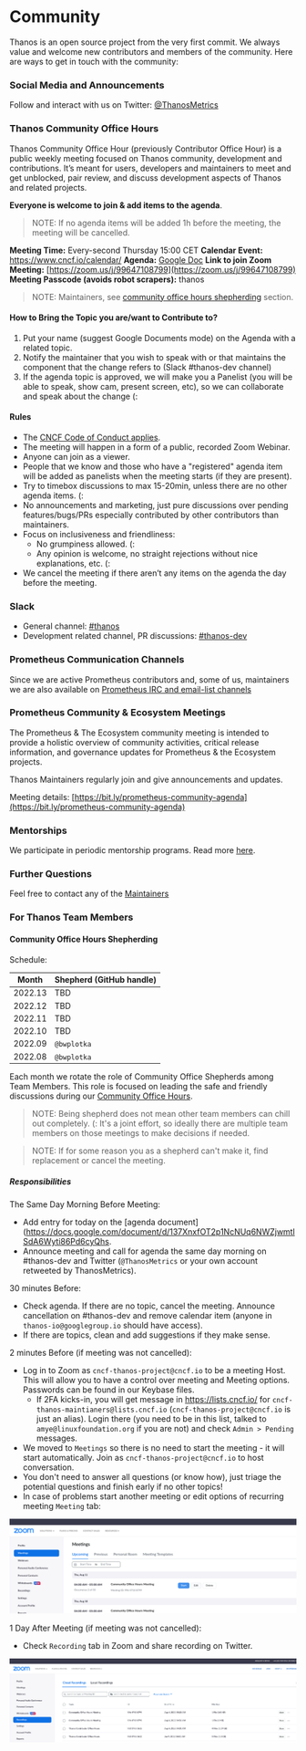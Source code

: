 # Community

Thanos is an open source project from the very first commit. We always value and welcome new contributors and members of the community. Here are ways to get in touch with the community:

### Social Media and Announcements

Follow and interact with us on Twitter: [@ThanosMetrics](https://twitter.com/ThanosMetrics)

### Thanos Community Office Hours

Thanos Community Office Hour (previously Contributor Office Hour) is a public weekly meeting focused on Thanos community, development and contributions. It’s meant for users, developers and maintainers to meet and get unblocked, pair review, and discuss development aspects of Thanos and related projects. 

**Everyone is welcome to join & add items to the agenda**.

> NOTE: If no agenda items will be added 1h before the meeting, the meeting will be cancelled.

**Meeting Time:** Every-second Thursday 15:00 CET
**Calendar Event:** https://www.cncf.io/calendar/
**Agenda:** [Google Doc](https://docs.google.com/document/d/137XnxfOT2p1NcNUq6NWZjwmtlSdA6Wyti86Pd6cyQhs)
**Link to join Zoom Meeting:** [https://zoom.us/j/99647108799](https://zoom.us/j/99647108799)
**Meeting Passcode (avoids robot scrapers):** thanos

> NOTE: Maintainers, see [community office hours shepherding](#community-office-hours-shepherding) section. 

#### How to Bring the Topic you are/want to Contribute to?

1. Put your name (suggest Google Documents mode) on the Agenda with a related topic.
2. Notify the maintainer that you wish to speak with or that maintains the component that the change refers to (Slack #thanos-dev channel)
3. If the agenda topic is approved, we will make you a Panelist (you will be able to speak, show cam, present screen, etc), so we can collaborate and speak about the change (:

#### Rules

* The [CNCF Code of Conduct applies](../../CODE_OF_CONDUCT.md).
* The meeting will happen in a form of a public, recorded Zoom Webinar.
* Anyone can join as a viewer.
* People that we know and those who have a "registered" agenda item will be added as panelists when the meeting starts (if they are present).
* Try to timebox discussions to max 15-20min, unless there are no other agenda items. (:
* No announcements and marketing, just pure discussions over pending features/bugs/PRs especially contributed by other contributors than maintainers.
* Focus on inclusiveness and friendliness:
  * No grumpiness allowed. (:
  * Any opinion is welcome, no straight rejections without nice explanations, etc. (:
* We cancel the meeting if there aren’t any items on the agenda the day before the meeting.

### Slack

* General channel: [#thanos](https://slack.cncf.io/)
* Development related channel, PR discussions: [#thanos-dev](https://slack.cncf.io/)

### Prometheus Communication Channels

Since we are active Prometheus contributors and, some of us, maintainers we are also available on [Prometheus IRC and email-list channels](https://prometheus.io/community/)

### Prometheus Community & Ecosystem Meetings

The Prometheus & The Ecosystem community meeting is intended to provide a holistic overview of community activities, critical release information, and governance updates for Prometheus & the Ecosystem projects.

Thanos Maintainers regularly join and give announcements and updates.

Meeting details: [https://bit.ly/prometheus-community-agenda](https://bit.ly/prometheus-community-agenda)

### Mentorships

We participate in periodic mentorship programs. Read more [here](mentorship.md).

### Further Questions

Feel free to contact any of the [Maintainers](../../MAINTAINERS.md)

### For Thanos Team Members

#### Community Office Hours Shepherding

Schedule:

| Month   | Shepherd (GitHub handle) |
|---------|:-------------------------|
| 2022.13 | TBD                      |
| 2022.12 | TBD                      |
| 2022.11 | TBD                      |
| 2022.10 | TBD                      |
| 2022.09 | `@bwplotka`              |
| 2022.08 | `@bwplotka`              |

Each month we rotate the role of Community Office Shepherds among Team Members. This role is focused on leading the safe and friendly discussions during our [Community Office Hours](#thanos-community-office-hours).

> NOTE: Being shepherd does not mean other team members can chill out completely. (: It's a joint effort, so ideally there are multiple team members on those meetings to make decisions if needed. 

> NOTE: If for some reason you as a shepherd can't make it, find replacement or cancel the meeting. 

##### Responsibilities

The Same Day Morning Before Meeting:

* Add entry for today on the [agenda document](https://docs.google.com/document/d/137XnxfOT2p1NcNUq6NWZjwmtlSdA6Wyti86Pd6cyQhs.
* Announce meeting and call for agenda the same day morning on #thanos-dev and Twitter (`@ThanosMetrics` or your own account retweeted by ThanosMetrics).

30 minutes Before:

* Check agenda. If there are no topic, cancel the meeting. Announce cancellation on #thanos-dev and remove calendar item (anyone in `thanos-io@googlegroup.io` should have access).
* If there are topics, clean and add suggestions if they make sense.

2 minutes Before (if meeting was not cancelled):

* Log in to Zoom as `cncf-thanos-project@cncf.io` to be a meeting Host. This will allow you to have a control over meeting and Meeting options. Passwords can be found in our Keybase files.
  * If 2FA kicks-in, you will get message in https://lists.cncf.io/ for `cncf-thanos-maintianers@lists.cncf.io` (`cncf-thanos-project@cncf.io` is just an alias). Login there (you need to be in this list, talked to `amye@linuxfoundation.org` if you are not) and check `Admin > Pending` messages.
* We moved to `Meetings` so there is no need to start the meeting - it will start automatically. Join as `cncf-thanos-project@cncf.io` to host conversation.
* You don't need to answer all questions (or know how), just triage the potential questions and finish early if no other topics!
* In case of problems start another meeting or edit options of recurring meeting `Meeting` tab:

![img.png](../img/zoomedit.png)

1 Day After Meeting (if meeting was not cancelled):

* Check `Recording` tab in Zoom and share recording on Twitter.

![img.png](../img/zoomrecording.png)
